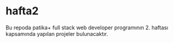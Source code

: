 ﻿# hafta2 
 Bu repoda patika+ full stack web developer programının 2. haftası kapsamında yapılan projeler bulunacaktır.
